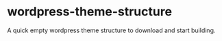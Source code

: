 # wordpress-theme-structure
A quick empty wordpress theme structure to download and start building.
